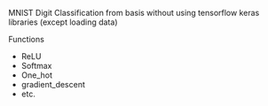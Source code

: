 MNIST Digit Classification from basis without using tensorflow keras libraries (except loading data)

Functions
- ReLU
- Softmax
- One_hot
- gradient_descent
- etc.
